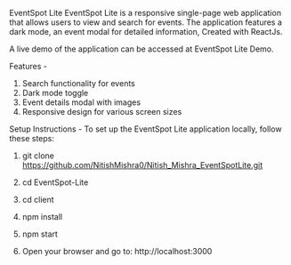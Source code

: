 EventSpot Lite
EventSpot Lite is a responsive single-page web application that allows users to view and search for events. The application features a dark mode, an event modal for detailed information, Created with ReactJs.

A live demo of the application can be accessed at EventSpot Lite Demo.

Features -
1. Search functionality for events
2. Dark mode toggle
3. Event details modal with images
4. Responsive design for various screen sizes

Setup Instructions -
To set up the EventSpot Lite application locally, follow these steps:

1. git clone https://github.com/NitishMishra0/Nitish_Mishra_EventSpotLite.git

2. cd EventSpot-Lite

3. cd client

4. npm install

5. npm start

6. Open your browser and go to: http://localhost:3000